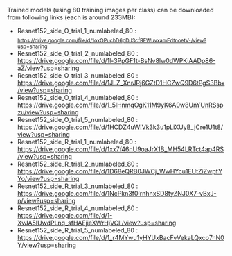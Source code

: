 Trained models (using 80 training images per class) can be downloaded from following links (each is around 233MB):

- Resnet152_side_O_trial_1_numlabeled_80 : <sub> https://drive.google.com/file/d/1oxOPuchD6pDJ3cfREWuvxamEdtnoetV-/view?usp=sharing </sub> 
- Resnet152_side_O_trial_2_numlabeled_80 : https://drive.google.com/file/d/1l-3PpGF1t-BsNv8lw0dWPKiAADp86-aZ/view?usp=sharing
- Resnet152_side_O_trial_3_numlabeled_80 : https://drive.google.com/file/d/1JLZ_XnrJRj6GZtD1HCZwQ9D6tPgS3Bbx/view?usp=sharing
- Resnet152_side_O_trial_4_numlabeled_80 : https://drive.google.com/file/d/1_5lHnmqOgK11M9yK6A0w8UnYUnRSspzu/view?usp=sharing
- Resnet152_side_O_trial_5_numlabeled_80 : https://drive.google.com/file/d/1HCDZ4uWIVk3k3u1pLiXUyB_jCre1U1t8/view?usp=sharing
- Resnet152_side_R_trial_1_numlabeled_80 : https://drive.google.com/file/d/1xx7f46nU9oaJrX1B_MH54LRTct4ap4RS/view?usp=sharing
- Resnet152_side_R_trial_2_numlabeled_80 : https://drive.google.com/file/d/1D68eQRB0JWCj_WwHYcu1EUtZiZwpfYYo/view?usp=sharing
- Resnet152_side_R_trial_3_numlabeled_80 : https://drive.google.com/file/d/1NcPkn3f0IrnhnxSD8tyZNJ0X7-vBxJ-n/view?usp=sharing
- Resnet152_side_R_trial_4_numlabeled_80 : https://drive.google.com/file/d/1-XvJA5IUwdPLnq_sfHAFjieXWrHjVClI/view?usp=sharing
- Resnet152_side_R_trial_5_numlabeled_80 : https://drive.google.com/file/d/1_r4MYwu1yHYUxBacFvVekaLQxco7nN0Y/view?usp=sharing
